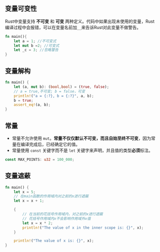 ## 变量可变性	

Rust中变量支持 **不可变** 和 **可变** 两种定义。代码中如果出现未使用的变量，Rust编译过程中会报错，可以在变量名前加`__`来告诉Rust对此变量不做警告。

```rust
fn main(){
	let a = 1; //不可变式
	let mut b =2; //可变式
	let _c = 3; //忽略警告
}
```
## **变量解构**

```rust
fn main() {
    let (a, mut b): (bool,bool) = (true, false);
    // a = true,不可变; b = false，可变
    println!("a = {:?}, b = {:?}", a, b);
    b = true;
    assert_eq!(a, b);
}
```

## 常量

- 常量不允许使用 `mut`。**常量不仅仅默认不可变，而且自始至终不可变**，因为常量在编译完成后，已经确定它的值。
- 常量使用 `const` 关键字而不是 `let` 关键字来声明，并且值的类型**必须**标注。

```rust
const MAX_POINTS: u32 = 100_000;
```

## 变量遮蔽

```rust
fn main() {
    let x = 5;
    // 在main函数的作用域内对之前的x进行遮蔽
    let x = x + 1;

    {
        // 在当前的花括号作用域内，对之前的x进行遮蔽
        // 花括号作用域内x不会影响作用域外x值
        let x = x * 2;
        println!("The value of x in the inner scope is: {}", x);
    }

    println!("The value of x is: {}", x);
}
```

